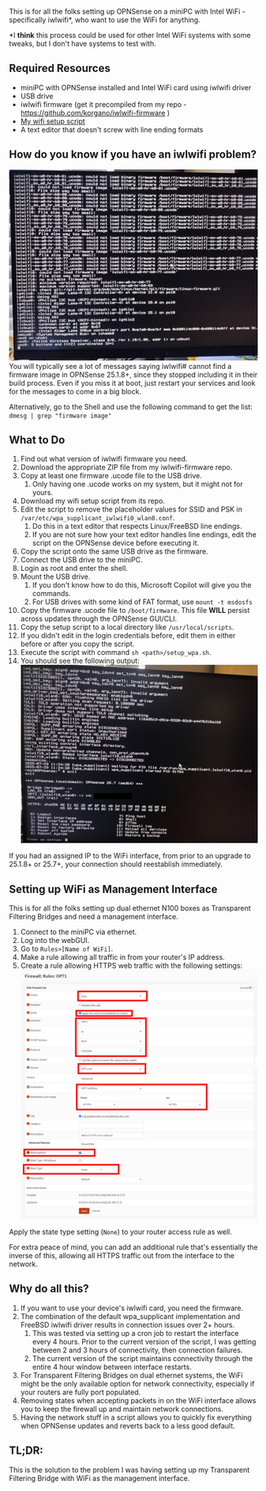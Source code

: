 This is for all the folks setting up OPNSense on a miniPC with Intel WiFi - specifically iwlwifi*, who want to use the WiFi for anything.

*I **think** this process could be used for other Intel WiFi systems with some tweaks, but I don't have systems to test with.

## Required Resources
- miniPC with OPNSense installed and Intel WiFi card using iwlwifi driver
- USB drive
- iwlwifi firmware (get it precompiled from my repo - https://github.com/korgano/iwlwifi-firmware )
- [My wifi setup script](https://github.com/korgano/setup_wpa/blob/main/setup_wpa.sh)
- A text editor that doesn't screw with line ending formats

## How do you know if you have an iwlwifi problem?
![OPNSense iwlwifi error messages due to missing iwlwifi firmware.](https://github.com/korgano/setup_wpa/blob/main/Docs/cyber-proj-tfb08a.jpg?raw=true)
You will typically see a lot of messages saying iwlwifi# cannot find a firmware image in OPNSense 25.1.8+, since they stopped including it in their build process.
Even if you miss it at boot, just restart your services and look for the messages to come in a big block.

Alternatively, go to the Shell and use the following command to get the list:
`dmesg | grep "firmware image"`

## What to Do
1. Find out what version of iwlwifi firmware you need.
2. Download the appropriate ZIP file from my iwlwifi-firmware repo.
3. Copy at least one firmware .ucode file to the USB drive.
    1. Only having one .ucode works on my system, but it might not for yours.
4. Download my wifi setup script from its repo.
5. Edit the script to remove the placeholder values for SSID and PSK in `/var/etc/wpa_supplicant_iwlwifi0_wlan0.conf`.
    1. Do this in a text editor that respects Linux/FreeBSD line endings.
    2. If you are not sure how your text editor handles line endings, edit the script on the OPNSense device before executing it.
6. Copy the script onto the same USB drive as the firmware.
7. Connect the USB drive to the miniPC.
8. Login as root and enter the shell.
9. Mount the USB drive.
    1. If you don't know how to do this, Microsoft Copilot will give you the commands.
    2. For USB drives with some kind of FAT format, use `mount -t msdosfs`
10. Copy the firmware .ucode file to `/boot/firmware`. This file **WILL** persist across updates through the OPNSense GUI/CLI.
11. Copy the setup script to a local directory like `/usr/local/scripts`.
12. If you didn't edit in the login credentials before, edit them in either before or after you copy the script.
13. Execute the script with command `sh <path>/setup_wpa.sh`.
14. You should see the following output: 
![OPNSense rebooting wpa_supplicant and initializing properly after script run.](https://github.com/korgano/setup_wpa/blob/main/Docs/cyber-proj-tfb25.jpg?raw=true)

If you had an assigned IP to the WiFi interface, from prior to an upgrade to 25.1.8+ or 25.7+, your connection should reestablish immediately.

## Setting up WiFi as Management Interface
This is for all the folks setting up dual ethernet N100 boxes as Transparent Filtering Bridges and need a management interface.
1. Connect to the miniPC via ethernet.
2. Log into the webGUI.
3. Go to `Rules>[Name of WiFi]`.
4. Make a rule allowing all traffic in from your router's IP address.
5. Create a rule allowing HTTPS web traffic with the following settings: 
![OPNSense rule settings to allow HTTPS connections into the iwlwifi connection.](https://github.com/korgano/setup_wpa/blob/main/Docs/opnsense-config-02.png?raw=true)

Apply the state type setting (`None`) to your router access rule as well.

For extra peace of mind, you can add an additional rule that's essentially the inverse of this, allowing all HTTPS traffic out from the interface to the network.

## Why do all this?
1. If you want to use your device's iwlwifi card, you need the firmware.
2. The combination of the default wpa_supplicant implementation and FreeBSD iwlwifi driver results in connection issues over 2+ hours.
    1. This was tested via setting up a cron job to restart the interface every 4 hours. Prior to the current version of the script, I was getting between 2 and 3 hours of connectivity, then connection failures.
    2. The current version of the script maintains connectivity through the entire 4 hour window between interface restarts.
3. For Transparent Filtering Bridges on dual ethernet systems, the WiFi might be the only available option for network connectivity, especially if your routers are fully port populated.
4. Removing states when accepting packets in on the WiFi interface allows you to keep the firewall up and maintain network connections.
5. Having the network stuff in a script allows you to quickly fix everything when OPNSense updates and reverts back to a less good default.

## TL;DR:
This is the solution to the problem I was having setting up my Transparent Filtering Bridge with WiFi as the management interface.
